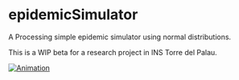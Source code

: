 # epidemicSimulator
A Processing simple epidemic simulator using normal distributions.

This is a WIP beta for a research project in INS Torre del Palau.

[![Animation](https://github.com/plopez01/epidemicSimulator/blob/main/Animation.gif)](https://github.com/plopez01/epidemicSimulator/blob/main/Animation.gif)
